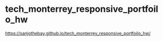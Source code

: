 # tech_monterrey_responsive_portfoilo_hw

https://sanjothebay.github.io/tech_monterrey_responsive_portfoilo_hw/
